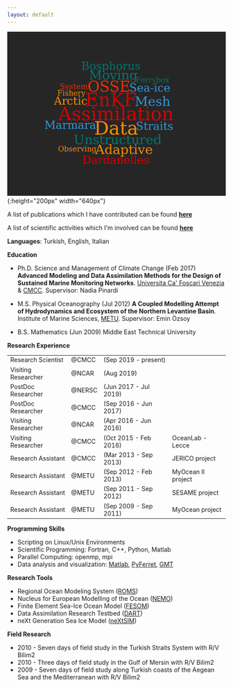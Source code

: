 ```yaml
---
layout: default
---
```

![](../pics/wordcloud.png){:height="200px" width="640px"}

A list of publications which I have contributed can be found **[here](/about/publication)**

A list of scientific activities which I'm involved can be found **[here](/calendar/index)**

**Languages**: Turkish, English, Italian

**Education**

- Ph.D. Science and Management of Climate Change (Feb 2017) **Advanced Modeling and Data Assimilation Methods for the Design of Sustained Marine Monitoring Networks**. [Universita Ca' Foscari Venezia](https://unive.it) & [CMCC](https://cmcc.it). Supervisor: Nadia Pinardi

- M.S. Physical Oceanography (Jul 2012) **A Coupled Modelling Attempt of Hydrodynamics and Ecosystem of the Northern Levantine Basin**. Institute of Marine Sciences, [METU](https://metu.edu.tr). Supervisor: Emin Özsoy

- B.S. Mathematics (Jun 2009) Middle East Technical University

**Research Experience**

|                      |       |                      |                     |
|----------------------|:------|:---------------------|---------------------|
| Research  Scientist  | @CMCC | (Sep 2019 - present) ||
| Visiting Researcher  | @NCAR | (Aug 2019)           ||
| PostDoc Researcher   | @NERSC| (Jun 2017 - Jul 2019)||
| PostDoc Researcher   | @CMCC | (Sep 2016 - Jun 2017)||
| Visiting Researcher  | @NCAR | (Apr 2016 - Jun 2016)||
| Visiting Researcher  | @CMCC | (Oct 2015 - Feb 2016)| OceanLab - Lecce|
| Research Assistant   | @CMCC | (Mar 2013 - Sep 2013)| JERICO project|
| Research Assistant   | @METU | (Sep 2012 - Feb 2013)| MyOcean II project|
| Research Assistant   | @METU | (Sep 2011 - Sep 2012)| SESAME project|
| Research Assistant   | @METU | (Sep 2009 - Sep 2011)| MyOcean project|

**Programming Skills**

- Scripting on Linux/Unix Environments
- Scientific Programming: Fortran, C\+\+, Python, Matlab
- Parallel Computing: openmp, mpi
- Data analysis and visualization: [Matlab](https://www.mathworks.com),
  [PyFerret](https://ferret.pmel.noaa.gov/Ferret/documentation/pyferret),
[GMT](http://gmt.soest.hawaii.edu)

**Research Tools**

- Regional Ocean Modeling System ([ROMS](https://www.myroms.org))
- Nucleus for European Modelling of the Ocean ([NEMO](https://www.nemo-ocean.eu))
- Finite Element Sea-Ice Ocean Model ([FESOM](https://fesom.de))
- Data Assimilation Research Testbed ([DART](http://www.image.ucar.edu/DAReS/DART))
- neXt Generation Sea Ice Model ([neXtSIM](https://www.nersc.no/group/sea-ice-modelling))

**Field Research**

- 2010 - Seven days of field study in the Turkish Straits System with R/V Bilim2
- 2010 - Three days of field study in the Gulf of Mersin with R/V Bilim2
- 2009 - Seven days of field study along Turkish coasts of the Aegean Sea and the Mediterranean with R/V Bilim2

